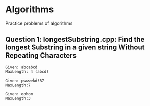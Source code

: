 # Algorithms
Practice problems of algorithms
## Question 1: longestSubstring.cpp: Find the longest Substring in a given string Without Repeating Characters
```
Given: abcabcd
MaxLength: 4 (abcd)

Given: pwwwekd!87
MaxLength:7

Given: oohom
MaxLength:3
```
